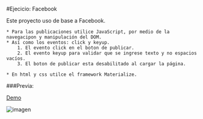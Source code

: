 #Ejecicio: Facebook

Este proyecto uso de base a Facebook.

	* Para las publicaciones utilice JavaScript, por medio de la navegacipon y manipulación del DOM.
	* Así como los eventos: click y keyup.
		1. El evento click en el boton de publicar.
		2. El evento keyup para validar que se ingrese texto y no espacios vacíos.
		3. El boton de publicar esta desabilitado al cargar la página.

	* En html y css utilce el framework Materialize.

###Previa:

[Demo](https://jenniferjara.github.io/facebook-demo "Demo")

![imagen](http://i68.tinypic.com/35mhzd5.png)